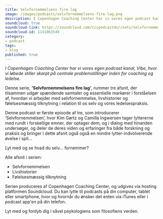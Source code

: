 ```yaml
---
title: Selvfornemmelsens fire lag
image: /images/podcasts/selvfornemmelsens-fire-lag.png
description: I Copenhagen Coaching Center har vi vores egen podcast kanal, Vibe, hvor vi løbede stiller skarpt på centrale problemstillinger inden for coaching og ledelse.
soundcloud: true
soundcloud-link: https://soundcloud.com/cccpodcastdur/sets/selvfornemmelsens-fire-lag
soundcloud-id: 1141063549
category:
- podcast
tags:
- blog
published: true
---
```

*I Copenhagen Coaching Center har vi vores egen podcast kanal, Vibe, hvor vi løbede stiller skarpt på centrale problemstillinger inden for coaching og ledelse.*

Denne serie, **’Selvfornemmelsens fire lag’**, rummer tre afsnit, der tilsammen udgør spændende samtaler og essentielle markører i forståelsen af, hvordan vi arbejder med selvfornemmelse, livshistorier og følelsesmæssig tilknytning i relation til os selv og vores ledelsespraksis.

Denne podcast er første episode af tre, som introducerer ’Selvfornemmelsen’, hvor Kim Gørtz og Camilla Ingwersen tager lyttererne med rundt i forskellige emner, der optager dem, og i dialog med hinanden undersøger, og deler de deres viden og erfaringer fra både forskning og praksis og bringer i dette afsnit også også en mindre lytter-indvolverende øvelse i spil...

Lyt med og se hvad du selv… fornemmer?

Alle afsnit i serien:

- Selvfornemmelsen
- Livshistorier
- Følelsesmæssig tilknytning


Serien produceres af Copenhagen Coaching Center, og udgives via hosting platformen Soundcloud. Du kan lytte til podcasts på din computer, tablet eller smartphone, hvor og hvornår du ønsker det enten via iTunes eller i podcast app'en på din telefon.

 

Lyt med og fordyb dig i såvel psykologiens som filosofiens verden.